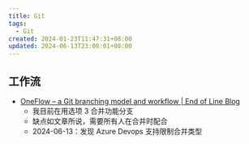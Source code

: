 ```yaml
---
title: Git
tags:
  - Git
created: 2024-01-23T11:47:31+08:00
updated: 2024-06-13T23:00:01+08:00
---
```

## 工作流

- [OneFlow – a Git branching model and workflow | End of Line Blog](https://www.endoflineblog.com/oneflow-a-git-branching-model-and-workflow)
  - 我目前在用选项 3 合并功能分支
  - 缺点如文章所说，需要所有人在合并时配合
  - 2024-06-13：发现 Azure Devops 支持限制合并类型
